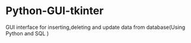 # Python-GUI-tkinter
GUI interface for inserting,deleting and update data from database(Using Python and SQL )
